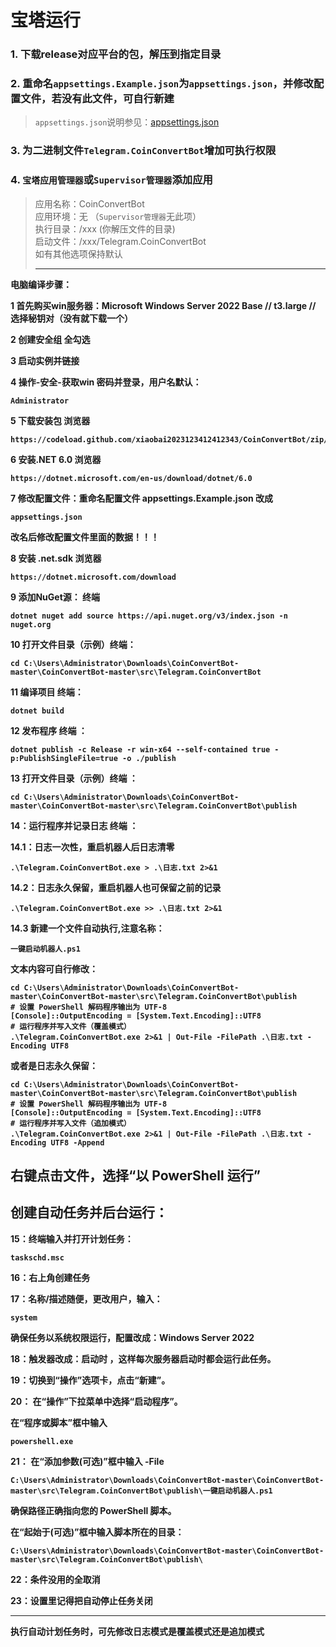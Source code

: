 # 宝塔运行

### 1. 下载release对应平台的包，解压到指定目录
### 2. 重命名`appsettings.Example.json`为`appsettings.json`，并修改配置文件，若没有此文件，可自行新建
> `appsettings.json`说明参见：[appsettings.json](appsettings.md)
### 3. 为二进制文件`Telegram.CoinConvertBot`增加可执行权限
### 4. `宝塔应用管理器`或`Supervisor管理器`添加应用
> 应用名称：CoinConvertBot  
> 应用环境：无 （`Supervisor管理器`无此项）  
> 执行目录：/xxx (你解压文件的目录)  
> 启动文件：/xxx/Telegram.CoinConvertBot  
> 如有其他选项保持默认
>
> -------------------------------------------

<b>电脑编译步骤：</u>

<b>1 首先购买win服务器：Microsoft Windows Server 2022 Base // t3.large // 选择秘钥对（没有就下载一个）</u>

<b>2 创建安全组  全勾选</u>

<b>3 启动实例并链接</u>

<b>4 操作-安全-获取win 密码并登录，用户名默认：</u>
```
Administrator
```

<b>5 下载安装包 浏览器  </u>

```
https://codeload.github.com/xiaobai2023123412412343/CoinConvertBot/zip/refs/heads/master
```

<b>6 安装.NET 6.0  浏览器   </u>
```
https://dotnet.microsoft.com/en-us/download/dotnet/6.0
```

<b>7 修改配置文件：重命名配置文件   appsettings.Example.json  改成</u>
```
appsettings.json
```
<b>改名后修改配置文件里面的数据！！！</u>


<b>8  安装 .net.sdk 浏览器 </u>   
```
https://dotnet.microsoft.com/download
```

<b>9 添加NuGet源： 终端  </u>
```
dotnet nuget add source https://api.nuget.org/v3/index.json -n nuget.org
```

<b>10 打开文件目录（示例）终端：</u>
```
cd C:\Users\Administrator\Downloads\CoinConvertBot-master\CoinConvertBot-master\src\Telegram.CoinConvertBot 
```

<b>11 编译项目 终端：</u>
```
dotnet build
```

<b>12 发布程序 终端 ：</u>
```
dotnet publish -c Release -r win-x64 --self-contained true -p:PublishSingleFile=true -o ./publish
```

<b>13  打开文件目录（示例）终端 ： </u>
```
cd C:\Users\Administrator\Downloads\CoinConvertBot-master\CoinConvertBot-master\src\Telegram.CoinConvertBot\publish
```

<b>14：运行程序并记录日志 终端 ： </u>

<b>14.1：日志一次性，重启机器人后日志清零 </u>
```
.\Telegram.CoinConvertBot.exe > .\日志.txt 2>&1
```
<b>14.2：日志永久保留，重启机器人也可保留之前的记录 </u>
```
.\Telegram.CoinConvertBot.exe >> .\日志.txt 2>&1
```
<b>14.3 新建一个文件自动执行,注意名称： </u>
```
一键启动机器人.ps1
```
<b>文本内容可自行修改： </u>
```
cd C:\Users\Administrator\Downloads\CoinConvertBot-master\CoinConvertBot-master\src\Telegram.CoinConvertBot\publish
# 设置 PowerShell 解码程序输出为 UTF-8
[Console]::OutputEncoding = [System.Text.Encoding]::UTF8
# 运行程序并写入文件（覆盖模式）
.\Telegram.CoinConvertBot.exe 2>&1 | Out-File -FilePath .\日志.txt -Encoding UTF8
```
<b>或者是日志永久保留： </u>
```
cd C:\Users\Administrator\Downloads\CoinConvertBot-master\CoinConvertBot-master\src\Telegram.CoinConvertBot\publish
# 设置 PowerShell 解码程序输出为 UTF-8
[Console]::OutputEncoding = [System.Text.Encoding]::UTF8
# 运行程序并写入文件（追加模式）
.\Telegram.CoinConvertBot.exe 2>&1 | Out-File -FilePath .\日志.txt -Encoding UTF8 -Append
```
右键点击文件，选择“以 PowerShell 运行”
---------------------------------------

<b>创建自动任务并后台运行： </u>
---------------------------------

<b>15：终端输入并打开计划任务：</u>
```
taskschd.msc
```
<b>16：右上角创建任务</u>

<b>17：名称/描述随便，更改用户，输入： </u>
```
system
```
<b>确保任务以系统权限运行，配置改成：Windows Server 2022</u>

<b>18：触发器改成：启动时  ，这样每次服务器启动时都会运行此任务。</u>

19：切换到“操作”选项卡，点击“新建”。

20： 在“操作”下拉菜单中选择“启动程序”。

在“程序或脚本”框中输入 
```
powershell.exe
```

21： 在“添加参数(可选)”框中输入 -File 
```
C:\Users\Administrator\Downloads\CoinConvertBot-master\CoinConvertBot-master\src\Telegram.CoinConvertBot\publish\一键启动机器人.ps1
```
确保路径正确指向您的 PowerShell 脚本。

在“起始于(可选)”框中输入脚本所在的目录：
```
C:\Users\Administrator\Downloads\CoinConvertBot-master\CoinConvertBot-master\src\Telegram.CoinConvertBot\publish\
```
<b>22：条件没用的全取消</u>

<b>23：设置里记得把自动停止任务关闭</u>

---------------------------------------

<b>执行自动计划任务时，可先修改日志模式是覆盖模式还是追加模式</u>
